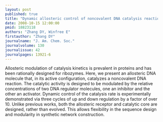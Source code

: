 ```yaml
---
layout: post
published: true
title: "Dynamic allosteric control of noncovalent DNA catalysis reactions."
date: 2008-10-15 12:00:00
pmid: 18823118
authors: "Zhang DY, Winfree E"
firstauthor: "Zhang DY"
journalname: "J. Am. Chem. Soc."
journalvolume: 130
journalissue: 42
journalpages: 13921-6
---
```


Allosteric modulation of catalysis kinetics is prevalent in proteins and has been rationally designed for ribozymes. Here, we present an allosteric DNA molecule that, in its active configuration, catalyzes a noncovalent DNA reaction. The catalytic activity is designed to be modulated by the relative concentrations of two DNA regulator molecules, one an inhibitor and the other an activator. Dynamic control of the catalysis rate is experimentally demonstrated via three cycles of up and down regulation by a factor of over 10. Unlike previous works, both the allosteric receptor and catalytic core are designed, rather than evolved. This allows flexibility in the sequence design and modularity in synthetic network construction.

